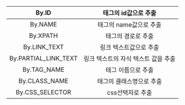 
|         By.ID        	|         태그의 id값으로 추출        	|
|:--------------------:	|:-----------------------------------:	|
|        By.NAME       	|        태그의 name값으로 추출       	|
|       By.XPATH       	|          태그의 경로로 추출         	|
|     By.LINK_TEXT     	|        링크 텍스트값으로 추출       	|
| By.PARTIAL_LINK_TEXT 	| 링크 텍스트의 자식 텍스트 값을 추출 	|
|      By.TAG_NAME     	|          태그 이름으로 추출         	|
|     By.CLASS_NAME    	|       태그의 클래스명으로 추출      	|
|    By.CSS_SELECTOR   	|           css선택자로 추출          	|
